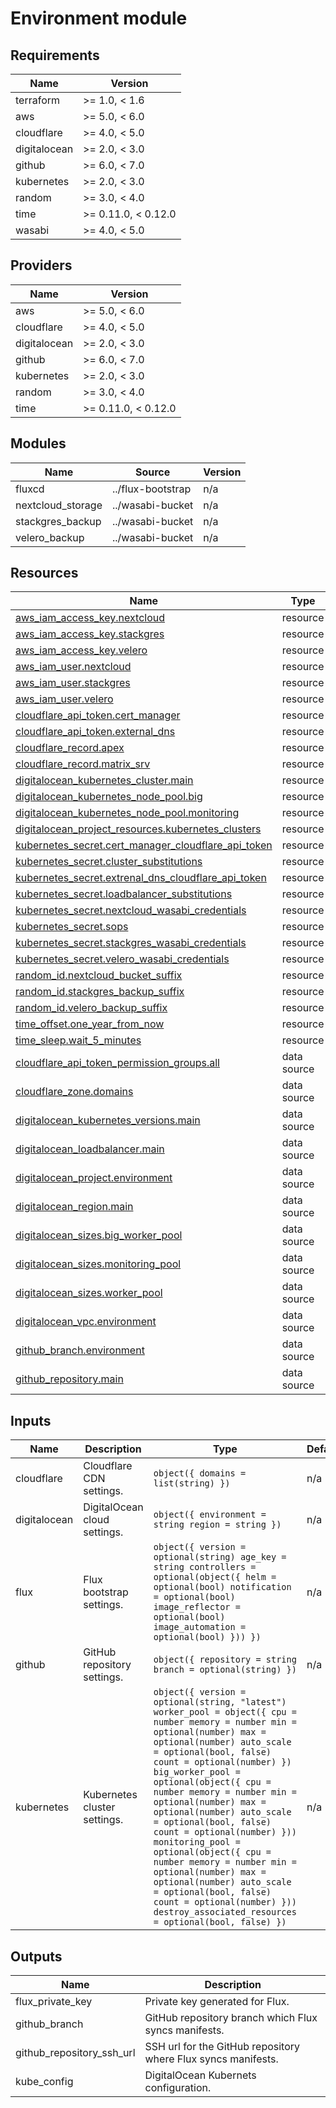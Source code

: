 # Environment module

<!-- BEGIN-TF-DOCS -->

## Requirements

| Name | Version |
|------|---------|
| terraform | >= 1.0, < 1.6 |
| aws | >= 5.0, < 6.0 |
| cloudflare | >= 4.0, < 5.0 |
| digitalocean | >= 2.0, < 3.0 |
| github | >= 6.0, < 7.0 |
| kubernetes | >= 2.0, < 3.0 |
| random | >= 3.0, < 4.0 |
| time | >= 0.11.0, < 0.12.0 |
| wasabi | >= 4.0, < 5.0 |

## Providers

| Name | Version |
|------|---------|
| aws | >= 5.0, < 6.0 |
| cloudflare | >= 4.0, < 5.0 |
| digitalocean | >= 2.0, < 3.0 |
| github | >= 6.0, < 7.0 |
| kubernetes | >= 2.0, < 3.0 |
| random | >= 3.0, < 4.0 |
| time | >= 0.11.0, < 0.12.0 |

## Modules

| Name | Source | Version |
|------|--------|---------|
| fluxcd | ../flux-bootstrap | n/a |
| nextcloud\_storage | ../wasabi-bucket | n/a |
| stackgres\_backup | ../wasabi-bucket | n/a |
| velero\_backup | ../wasabi-bucket | n/a |

## Resources

| Name | Type |
|------|------|
| [aws_iam_access_key.nextcloud](https://registry.terraform.io/providers/hashicorp/aws/latest/docs/resources/iam_access_key) | resource |
| [aws_iam_access_key.stackgres](https://registry.terraform.io/providers/hashicorp/aws/latest/docs/resources/iam_access_key) | resource |
| [aws_iam_access_key.velero](https://registry.terraform.io/providers/hashicorp/aws/latest/docs/resources/iam_access_key) | resource |
| [aws_iam_user.nextcloud](https://registry.terraform.io/providers/hashicorp/aws/latest/docs/resources/iam_user) | resource |
| [aws_iam_user.stackgres](https://registry.terraform.io/providers/hashicorp/aws/latest/docs/resources/iam_user) | resource |
| [aws_iam_user.velero](https://registry.terraform.io/providers/hashicorp/aws/latest/docs/resources/iam_user) | resource |
| [cloudflare_api_token.cert_manager](https://registry.terraform.io/providers/cloudflare/cloudflare/latest/docs/resources/api_token) | resource |
| [cloudflare_api_token.external_dns](https://registry.terraform.io/providers/cloudflare/cloudflare/latest/docs/resources/api_token) | resource |
| [cloudflare_record.apex](https://registry.terraform.io/providers/cloudflare/cloudflare/latest/docs/resources/record) | resource |
| [cloudflare_record.matrix_srv](https://registry.terraform.io/providers/cloudflare/cloudflare/latest/docs/resources/record) | resource |
| [digitalocean_kubernetes_cluster.main](https://registry.terraform.io/providers/digitalocean/digitalocean/latest/docs/resources/kubernetes_cluster) | resource |
| [digitalocean_kubernetes_node_pool.big](https://registry.terraform.io/providers/digitalocean/digitalocean/latest/docs/resources/kubernetes_node_pool) | resource |
| [digitalocean_kubernetes_node_pool.monitoring](https://registry.terraform.io/providers/digitalocean/digitalocean/latest/docs/resources/kubernetes_node_pool) | resource |
| [digitalocean_project_resources.kubernetes_clusters](https://registry.terraform.io/providers/digitalocean/digitalocean/latest/docs/resources/project_resources) | resource |
| [kubernetes_secret.cert_manager_cloudflare_api_token](https://registry.terraform.io/providers/hashicorp/kubernetes/latest/docs/resources/secret) | resource |
| [kubernetes_secret.cluster_substitutions](https://registry.terraform.io/providers/hashicorp/kubernetes/latest/docs/resources/secret) | resource |
| [kubernetes_secret.extrenal_dns_cloudflare_api_token](https://registry.terraform.io/providers/hashicorp/kubernetes/latest/docs/resources/secret) | resource |
| [kubernetes_secret.loadbalancer_substitutions](https://registry.terraform.io/providers/hashicorp/kubernetes/latest/docs/resources/secret) | resource |
| [kubernetes_secret.nextcloud_wasabi_credentials](https://registry.terraform.io/providers/hashicorp/kubernetes/latest/docs/resources/secret) | resource |
| [kubernetes_secret.sops](https://registry.terraform.io/providers/hashicorp/kubernetes/latest/docs/resources/secret) | resource |
| [kubernetes_secret.stackgres_wasabi_credentials](https://registry.terraform.io/providers/hashicorp/kubernetes/latest/docs/resources/secret) | resource |
| [kubernetes_secret.velero_wasabi_credentials](https://registry.terraform.io/providers/hashicorp/kubernetes/latest/docs/resources/secret) | resource |
| [random_id.nextcloud_bucket_suffix](https://registry.terraform.io/providers/hashicorp/random/latest/docs/resources/id) | resource |
| [random_id.stackgres_backup_suffix](https://registry.terraform.io/providers/hashicorp/random/latest/docs/resources/id) | resource |
| [random_id.velero_backup_suffix](https://registry.terraform.io/providers/hashicorp/random/latest/docs/resources/id) | resource |
| [time_offset.one_year_from_now](https://registry.terraform.io/providers/hashicorp/time/latest/docs/resources/offset) | resource |
| [time_sleep.wait_5_minutes](https://registry.terraform.io/providers/hashicorp/time/latest/docs/resources/sleep) | resource |
| [cloudflare_api_token_permission_groups.all](https://registry.terraform.io/providers/cloudflare/cloudflare/latest/docs/data-sources/api_token_permission_groups) | data source |
| [cloudflare_zone.domains](https://registry.terraform.io/providers/cloudflare/cloudflare/latest/docs/data-sources/zone) | data source |
| [digitalocean_kubernetes_versions.main](https://registry.terraform.io/providers/digitalocean/digitalocean/latest/docs/data-sources/kubernetes_versions) | data source |
| [digitalocean_loadbalancer.main](https://registry.terraform.io/providers/digitalocean/digitalocean/latest/docs/data-sources/loadbalancer) | data source |
| [digitalocean_project.environment](https://registry.terraform.io/providers/digitalocean/digitalocean/latest/docs/data-sources/project) | data source |
| [digitalocean_region.main](https://registry.terraform.io/providers/digitalocean/digitalocean/latest/docs/data-sources/region) | data source |
| [digitalocean_sizes.big_worker_pool](https://registry.terraform.io/providers/digitalocean/digitalocean/latest/docs/data-sources/sizes) | data source |
| [digitalocean_sizes.monitoring_pool](https://registry.terraform.io/providers/digitalocean/digitalocean/latest/docs/data-sources/sizes) | data source |
| [digitalocean_sizes.worker_pool](https://registry.terraform.io/providers/digitalocean/digitalocean/latest/docs/data-sources/sizes) | data source |
| [digitalocean_vpc.environment](https://registry.terraform.io/providers/digitalocean/digitalocean/latest/docs/data-sources/vpc) | data source |
| [github_branch.environment](https://registry.terraform.io/providers/integrations/github/latest/docs/data-sources/branch) | data source |
| [github_repository.main](https://registry.terraform.io/providers/integrations/github/latest/docs/data-sources/repository) | data source |

## Inputs

| Name | Description | Type | Default | Required |
|------|-------------|------|---------|:--------:|
| cloudflare | Cloudflare CDN settings. | ```object({ domains = list(string) })``` | n/a | yes |
| digitalocean | DigitalOcean cloud settings. | ```object({ environment = string region = string })``` | n/a | yes |
| flux | Flux bootstrap settings. | ```object({ version = optional(string) age_key = string controllers = optional(object({ helm = optional(bool) notification = optional(bool) image_reflector = optional(bool) image_automation = optional(bool) })) })``` | n/a | yes |
| github | GitHub repository settings. | ```object({ repository = string branch = optional(string) })``` | n/a | yes |
| kubernetes | Kubernetes cluster settings. | ```object({ version = optional(string, "latest") worker_pool = object({ cpu = number memory = number min = optional(number) max = optional(number) auto_scale = optional(bool, false) count = optional(number) }) big_worker_pool = optional(object({ cpu = number memory = number min = optional(number) max = optional(number) auto_scale = optional(bool, false) count = optional(number) })) monitoring_pool = optional(object({ cpu = number memory = number min = optional(number) max = optional(number) auto_scale = optional(bool, false) count = optional(number) })) destroy_associated_resources = optional(bool, false) })``` | n/a | yes |

## Outputs

| Name | Description |
|------|-------------|
| flux\_private\_key | Private key generated for Flux. |
| github\_branch | GitHub repository branch which Flux syncs manifests. |
| github\_repository\_ssh\_url | SSH url for the GitHub repository where Flux syncs manifests. |
| kube\_config | DigitalOcean Kubernets configuration. |

<!-- END-TF-DOCS ---->
